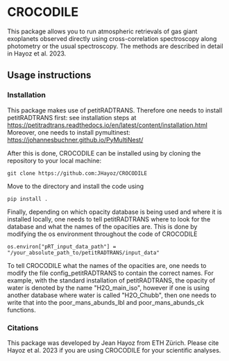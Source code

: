 # CROCODILE

This package allows you to run atmospheric retrievals of gas giant exoplanets observed directly using cross-correlation spectroscopy along photometry or the usual spectroscopy. The methods are described in detail in Hayoz et al. 2023.

## Usage instructions

### Installation

This package makes use of petitRADTRANS. Therefore one needs to install petitRADTRANS first: see installation steps at https://petitradtrans.readthedocs.io/en/latest/content/installation.html
Moreover, one needs to install pymultinest: https://johannesbuchner.github.io/PyMultiNest/

After this is done, CROCODILE can be installed using by cloning the repository to your local machine:
```
git clone https://github.com:JHayoz/CROCODILE
```
Move to the directory and install the code using 
```
pip install .
```
Finally, depending on which opacity database is being used and where it is installed locally, one needs to tell petitRADTRANS where to look for the database and what the names of the opacities are. This is done by modifying the os environment throughout the code of CROCODILE
```
os.environ["pRT_input_data_path"] = "/your_absolute_path_to/petitRADTRANS/input_data"
```
To tell CROCODILE what the names of the opacities are, one needs to modify the file config_petitRADTRANS to contain the correct names. For example, with the standard installation of petitRADTRANS, the opacity of water is denoted by the name "H2O_main_iso", however if one is using another database where water is called "H2O_Chubb", then one needs to write that into the poor_mans_abunds_lbl and poor_mans_abunds_ck functions.


### Citations
This package was developed by Jean Hayoz from ETH Zürich. Please cite Hayoz et al. 2023 if you are using CROCODILE for your scientific analyses.